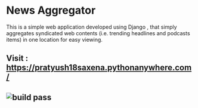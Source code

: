 
# News Aggregator 
This is a simple web application developed using Django , that simply aggregates syndicated web contents (i.e. trending headlines and podcasts items) in one location for easy viewing.  
## Visit : https://pratyush18saxena.pythonanywhere.com/
## ![build pass](https://pratyush-saxena.semaphoreci.com/badges/NewsAggregator.svg)

